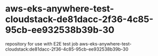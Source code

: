 # aws-eks-anywhere-test-cloudstack-de81dacc-2f36-4c85-95cb-ee932538b39b-30
repository for use with E2E test job aws-eks-anywhere-test-cloudstack:de81dacc-2f36-4c85-95cb-ee932538b39b-30
